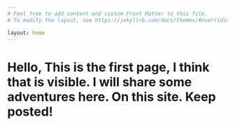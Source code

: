 ```yaml
---
# Feel free to add content and custom Front Matter to this file.
# To modify the layout, see https://jekyllrb.com/docs/themes/#overriding-theme-defaults

layout: home
---
```

# Hello, This is the first page, I think that is visible. I will share some adventures here. On this site. Keep posted!

